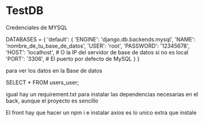 # TestDB
Credenciales de MYSQL

DATABASES = {
    'default': {
        'ENGINE': 'django.db.backends.mysql',
        'NAME': 'nombre_de_tu_base_de_datos',
        'USER': 'root',
        'PASSWORD': '12345678',
        'HOST': 'localhost',  # O la IP del servidor de base de datos si no es local
        'PORT': '3306',  # El puerto por defecto de MySQL
    }
}

para ver los datos en la Base de datos

SELECT * FROM users_user;


igual hay un requirement.txt para instalar las dependencias necesarias en el back, aunque el proyecto es sencillo


El front hay que hacer un npm i e instalar axios es lo unico extra que instale
